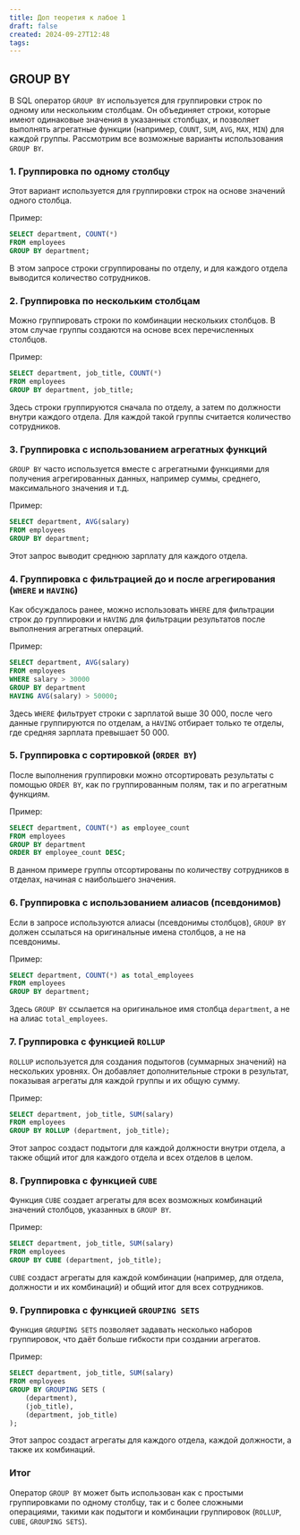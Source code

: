 ```yaml
---
title: Доп теоретия к лабое 1
draft: false
created: 2024-09-27T12:48
tags:
---
```


## GROUP BY

В SQL оператор `GROUP BY` используется для группировки строк по одному или нескольким столбцам. Он объединяет строки, которые имеют одинаковые значения в указанных столбцах, и позволяет выполнять агрегатные функции (например, `COUNT`, `SUM`, `AVG`, `MAX`, `MIN`) для каждой группы. Рассмотрим все возможные варианты использования `GROUP BY`.

### 1. **Группировка по одному столбцу**

Этот вариант используется для группировки строк на основе значений одного столбца.

Пример:

```sql
SELECT department, COUNT(*)
FROM employees
GROUP BY department;
```

В этом запросе строки сгруппированы по отделу, и для каждого отдела выводится количество сотрудников.

### 2. **Группировка по нескольким столбцам**

Можно группировать строки по комбинации нескольких столбцов. В этом случае группы создаются на основе всех перечисленных столбцов.

Пример:

```sql
SELECT department, job_title, COUNT(*)
FROM employees
GROUP BY department, job_title;
```

Здесь строки группируются сначала по отделу, а затем по должности внутри каждого отдела. Для каждой такой группы считается количество сотрудников.

### 3. **Группировка с использованием агрегатных функций**

`GROUP BY` часто используется вместе с агрегатными функциями для получения агрегированных данных, например суммы, среднего, максимального значения и т.д.

Пример:

```sql
SELECT department, AVG(salary)
FROM employees
GROUP BY department;
```

Этот запрос выводит среднюю зарплату для каждого отдела.

### 4. **Группировка с фильтрацией до и после агрегирования (`WHERE` и `HAVING`)**

Как обсуждалось ранее, можно использовать `WHERE` для фильтрации строк до группировки и `HAVING` для фильтрации результатов после выполнения агрегатных операций.

Пример:

```sql
SELECT department, AVG(salary)
FROM employees
WHERE salary > 30000
GROUP BY department
HAVING AVG(salary) > 50000;
```

Здесь `WHERE` фильтрует строки с зарплатой выше 30 000, после чего данные группируются по отделам, а `HAVING` отбирает только те отделы, где средняя зарплата превышает 50 000.

### 5. **Группировка с сортировкой (`ORDER BY`)**

После выполнения группировки можно отсортировать результаты с помощью `ORDER BY`, как по группированным полям, так и по агрегатным функциям.

Пример:

```sql
SELECT department, COUNT(*) as employee_count
FROM employees
GROUP BY department
ORDER BY employee_count DESC;
```

В данном примере группы отсортированы по количеству сотрудников в отделах, начиная с наибольшего значения.

### 6. **Группировка с использованием алиасов (псевдонимов)**

Если в запросе используются алиасы (псевдонимы столбцов), `GROUP BY` должен ссылаться на оригинальные имена столбцов, а не на псевдонимы.

Пример:

```sql
SELECT department, COUNT(*) as total_employees
FROM employees
GROUP BY department;
```

Здесь `GROUP BY` ссылается на оригинальное имя столбца `department`, а не на алиас `total_employees`.

### 7. **Группировка с функцией `ROLLUP`**

`ROLLUP` используется для создания подытогов (суммарных значений) на нескольких уровнях. Он добавляет дополнительные строки в результат, показывая агрегаты для каждой группы и их общую сумму.

Пример:

```sql
SELECT department, job_title, SUM(salary)
FROM employees
GROUP BY ROLLUP (department, job_title);
```

Этот запрос создаст подытоги для каждой должности внутри отдела, а также общий итог для каждого отдела и всех отделов в целом.

### 8. **Группировка с функцией `CUBE`**

Функция `CUBE` создает агрегаты для всех возможных комбинаций значений столбцов, указанных в `GROUP BY`.

Пример:

```sql
SELECT department, job_title, SUM(salary)
FROM employees
GROUP BY CUBE (department, job_title);
```

`CUBE` создаст агрегаты для каждой комбинации (например, для отдела, должности и их комбинаций) и общий итог для всех сотрудников.

### 9. **Группировка с функцией `GROUPING SETS`**

Функция `GROUPING SETS` позволяет задавать несколько наборов группировок, что даёт больше гибкости при создании агрегатов.

Пример:

```sql
SELECT department, job_title, SUM(salary)
FROM employees
GROUP BY GROUPING SETS (
    (department),
    (job_title),
    (department, job_title)
);
```

Этот запрос создаст агрегаты для каждого отдела, каждой должности, а также их комбинаций.

### Итог

Оператор `GROUP BY` может быть использован как с простыми группировками по одному столбцу, так и с более сложными операциями, такими как подытоги и комбинации группировок (`ROLLUP`, `CUBE`, `GROUPING SETS`).
